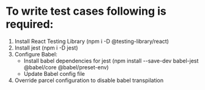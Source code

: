 # To write test cases following is required:

 1. Install React Testing Library (npm i -D @testing-library/react) 
 2. Install jest (npm i -D jest)
 3. Configure Babel:
    - Install babel dependencies for jest (npm install --save-dev babel-jest @babel/core @babel/preset-env)
    - Update Babel config file
4. Override parcel configuration to disable babel transpilation